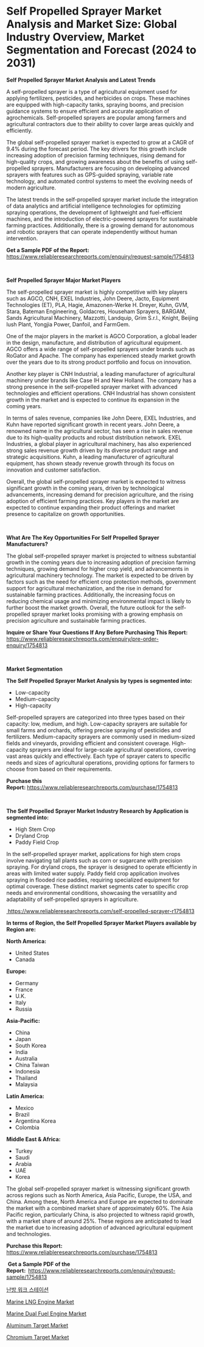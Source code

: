 <p><h1>Self Propelled Sprayer Market Analysis and Market Size: Global Industry Overview, Market Segmentation and Forecast (2024 to 2031)</h1></p><p><strong>Self Propelled Sprayer Market Analysis and Latest Trends</strong></p>
<p><p>A self-propelled sprayer is a type of agricultural equipment used for applying fertilizers, pesticides, and herbicides on crops. These machines are equipped with high-capacity tanks, spraying booms, and precision guidance systems to ensure efficient and accurate application of agrochemicals. Self-propelled sprayers are popular among farmers and agricultural contractors due to their ability to cover large areas quickly and efficiently.</p><p>The global self-propelled sprayer market is expected to grow at a CAGR of 9.4% during the forecast period. The key drivers for this growth include increasing adoption of precision farming techniques, rising demand for high-quality crops, and growing awareness about the benefits of using self-propelled sprayers. Manufacturers are focusing on developing advanced sprayers with features such as GPS-guided spraying, variable rate technology, and automated control systems to meet the evolving needs of modern agriculture.</p><p>The latest trends in the self-propelled sprayer market include the integration of data analytics and artificial intelligence technologies for optimizing spraying operations, the development of lightweight and fuel-efficient machines, and the introduction of electric-powered sprayers for sustainable farming practices. Additionally, there is a growing demand for autonomous and robotic sprayers that can operate independently without human intervention.</p></p>
<p><strong>Get a Sample PDF of the Report:&nbsp;</strong> <a href="https://www.reliableresearchreports.com/enquiry/request-sample/1754813">https://www.reliableresearchreports.com/enquiry/request-sample/1754813</a></p>
<p>&nbsp;</p>
<p><strong>Self Propelled Sprayer Major Market Players</strong></p>
<p><p>The self-propelled sprayer market is highly competitive with key players such as AGCO, CNH, EXEL Industries, John Deere, Jacto, Equipment Technologies (ET), PLA, Hagie, Amazonen-Werke H. Dreyer, Kuhn, GVM, Stara, Bateman Engineering, Goldacres, Househam Sprayers, BARGAM, Sands Agricultural Machinery, Mazzotti, Landquip, Grim S.r.l., Knight, Beijing lush Plant, Yongjia Power, Danfoil, and FarmGem.</p><p>One of the major players in the market is AGCO Corporation, a global leader in the design, manufacture, and distribution of agricultural equipment. AGCO offers a wide range of self-propelled sprayers under brands such as RoGator and Apache. The company has experienced steady market growth over the years due to its strong product portfolio and focus on innovation.</p><p>Another key player is CNH Industrial, a leading manufacturer of agricultural machinery under brands like Case IH and New Holland. The company has a strong presence in the self-propelled sprayer market with advanced technologies and efficient operations. CNH Industrial has shown consistent growth in the market and is expected to continue its expansion in the coming years.</p><p>In terms of sales revenue, companies like John Deere, EXEL Industries, and Kuhn have reported significant growth in recent years. John Deere, a renowned name in the agricultural sector, has seen a rise in sales revenue due to its high-quality products and robust distribution network. EXEL Industries, a global player in agricultural machinery, has also experienced strong sales revenue growth driven by its diverse product range and strategic acquisitions. Kuhn, a leading manufacturer of agricultural equipment, has shown steady revenue growth through its focus on innovation and customer satisfaction.</p><p>Overall, the global self-propelled sprayer market is expected to witness significant growth in the coming years, driven by technological advancements, increasing demand for precision agriculture, and the rising adoption of efficient farming practices. Key players in the market are expected to continue expanding their product offerings and market presence to capitalize on growth opportunities.</p></p>
<p>&nbsp;</p>
<p><strong>What Are The Key Opportunities For Self Propelled Sprayer Manufacturers?</strong></p>
<p><p>The global self-propelled sprayer market is projected to witness substantial growth in the coming years due to increasing adoption of precision farming techniques, growing demand for higher crop yield, and advancements in agricultural machinery technology. The market is expected to be driven by factors such as the need for efficient crop protection methods, government support for agricultural mechanization, and the rise in demand for sustainable farming practices. Additionally, the increasing focus on reducing chemical usage and minimizing environmental impact is likely to further boost the market growth. Overall, the future outlook for the self-propelled sprayer market looks promising with a growing emphasis on precision agriculture and sustainable farming practices.</p></p>
<p><strong>Inquire or Share Your Questions If Any Before Purchasing This Report:</strong> <a href="https://www.reliableresearchreports.com/enquiry/pre-order-enquiry/1754813">https://www.reliableresearchreports.com/enquiry/pre-order-enquiry/1754813</a></p>
<p>&nbsp;</p>
<p><strong>Market Segmentation</strong></p>
<p><strong>The Self Propelled Sprayer Market Analysis by types is segmented into:</strong></p>
<p><ul><li>Low-capacity</li><li>Medium-capacity</li><li>High-capacity</li></ul></p>
<p><p>Self-propelled sprayers are categorized into three types based on their capacity: low, medium, and high. Low-capacity sprayers are suitable for small farms and orchards, offering precise spraying of pesticides and fertilizers. Medium-capacity sprayers are commonly used in medium-sized fields and vineyards, providing efficient and consistent coverage. High-capacity sprayers are ideal for large-scale agricultural operations, covering vast areas quickly and effectively. Each type of sprayer caters to specific needs and sizes of agricultural operations, providing options for farmers to choose from based on their requirements.</p></p>
<p><strong>Purchase this Report:&nbsp;</strong><a href="https://www.reliableresearchreports.com/purchase/1754813">https://www.reliableresearchreports.com/purchase/1754813</a></p>
<p>&nbsp;</p>
<p><strong>The Self Propelled Sprayer Market Industry Research by Application is segmented into:</strong></p>
<p><ul><li>High Stem Crop</li><li>Dryland Crop</li><li>Paddy Field Crop</li></ul></p>
<p><p>In the self-propelled sprayer market, applications for high stem crops involve navigating tall plants such as corn or sugarcane with precision spraying. For dryland crops, the sprayer is designed to operate efficiently in areas with limited water supply. Paddy field crop application involves spraying in flooded rice paddies, requiring specialized equipment for optimal coverage. These distinct market segments cater to specific crop needs and environmental conditions, showcasing the versatility and adaptability of self-propelled sprayers in agriculture.</p></p>
<p><a href="https://www.reliableresearchreports.com/self-propelled-sprayer-r1754813">&nbsp;https://www.reliableresearchreports.com/self-propelled-sprayer-r1754813</a></p>
<p><strong>In terms of Region, the Self Propelled Sprayer Market Players available by Region are:</strong></p>
<p>
    <p> <strong> North America: </strong>
        <ul>
            <li>United States</li>
            <li>Canada</li>
        </ul>
        </p> 
    <p> <strong> Europe: </strong>
        <ul>
            <li>Germany</li>
            <li>France</li>
            <li>U.K.</li>
            <li>Italy</li>
            <li>Russia</li>
        </ul>
        </p> 
    <p> <strong> Asia-Pacific: </strong>
        <ul>
            <li>China</li>
            <li>Japan</li>
            <li>South Korea</li>
            <li>India</li>
            <li>Australia</li>
            <li>China Taiwan</li>
            <li>Indonesia</li>
            <li>Thailand</li>
            <li>Malaysia</li>
        </ul>
        </p> 
    <p> <strong> Latin America: </strong>
        <ul>
            <li>Mexico</li>
            <li>Brazil</li>
            <li>Argentina Korea</li>
            <li>Colombia</li>
        </ul>
        </p> 
    <p> <strong> Middle East & Africa: </strong>
        <ul>
            <li>Turkey</li>
            <li>Saudi</li>
            <li>Arabia</li>
            <li>UAE</li>
            <li>Korea</li>
        </ul>
    </p>
    </p>
<p><p>The global self-propelled sprayer market is witnessing significant growth across regions such as North America, Asia Pacific, Europe, the USA, and China. Among these, North America and Europe are expected to dominate the market with a combined market share of approximately 60%. The Asia Pacific region, particularly China, is also projected to witness rapid growth, with a market share of around 25%. These regions are anticipated to lead the market due to increasing adoption of advanced agricultural equipment and technologies.</p></p>
<p><strong>Purchase this Report: </strong><a href="https://www.reliableresearchreports.com/purchase/1754813">https://www.reliableresearchreports.com/purchase/1754813</a></p>
<p>&nbsp;<strong>Get a Sample PDF of the Report:&nbsp;&nbsp;</strong><a href="https://www.reliableresearchreports.com/enquiry/request-sample/1754813">https://www.reliableresearchreports.com/enquiry/request-sample/1754813</a></p>
<p><strong></strong></p>
<p><p><a href="https://github.com/hzumrdvas204296/Market-Research-Report-List-1/blob/main/645109229485.md">난방 워크 스테이션</a></p><p><a href="https://github.com/tamvrosiya/Market-Research-Report-List-3/blob/main/marine-lng-engine-market.md">Marine LNG Engine Market</a></p><p><a href="https://github.com/pizolina/Market-Research-Report-List-4/blob/main/marine-dual-fuel-engine-market.md">Marine Dual Fuel Engine Market</a></p><p><a href="https://issuu.com/reportprime-2/docs/aluminum-target-market-size-2030.pptx">Aluminum Target Market</a></p><p><a href="https://issuu.com/reportprime-2/docs/chromium-target-market-size-2030.pptx">Chromium Target Market</a></p></p>